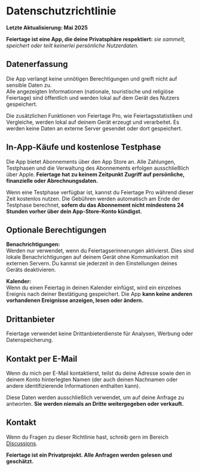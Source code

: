 # Datenschutzrichtlinie  
  
**Letzte Aktualisierung: Mai 2025**  
  
**Feiertage ist eine App, die deine Privatsphäre respektiert:** *sie sammelt, speichert oder teilt keinerlei persönliche Nutzerdaten.*  
  
## Datenerfassung  
  
Die App verlangt keine unnötigen Berechtigungen und greift nicht auf sensible Daten zu.  
Alle angezeigten Informationen (nationale, touristische und religiöse Feiertage) sind öffentlich und werden lokal auf dem Gerät des Nutzers gespeichert.  
  
Die zusätzlichen Funktionen von Feiertage Pro, wie Feiertagsstatistiken und Vergleiche, werden lokal auf deinem Gerät erzeugt und verarbeitet. Es werden keine Daten an externe Server gesendet oder dort gespeichert.  
  
## In-App-Käufe und kostenlose Testphase  
  
Die App bietet Abonnements über den App Store an. Alle Zahlungen, Testphasen und die Verwaltung des Abonnements erfolgen ausschließlich über Apple. **Feiertage hat zu keinem Zeitpunkt Zugriff auf persönliche, finanzielle oder Abrechnungsdaten.**  
  
Wenn eine Testphase verfügbar ist, kannst du Feiertage Pro während dieser Zeit kostenlos nutzen. Die Gebühren werden automatisch am Ende der Testphase berechnet, **sofern du das Abonnement nicht mindestens 24 Stunden vorher über dein App-Store-Konto kündigst.**  
  
## Optionale Berechtigungen  
  
**Benachrichtigungen:**  
Werden nur verwendet, wenn du Feiertagserinnerungen aktivierst. Dies sind lokale Benachrichtigungen auf deinem Gerät ohne Kommunikation mit externen Servern. Du kannst sie jederzeit in den Einstellungen deines Geräts deaktivieren.  
  
**Kalender:**  
Wenn du einen Feiertag in deinen Kalender einfügst, wird ein einzelnes Ereignis nach deiner Bestätigung gespeichert. Die App **kann keine anderen vorhandenen Ereignisse anzeigen, lesen oder ändern.**  
  
## Drittanbieter  
  
Feiertage verwendet keine Drittanbieterdienste für Analysen, Werbung oder Datenspeicherung.  
  
## Kontakt per E-Mail  
  
Wenn du mich per E-Mail kontaktierst, teilst du deine Adresse sowie den in deinem Konto hinterlegten Namen (der auch deinen Nachnamen oder andere identifizierende Informationen enthalten kann).  
  
Diese Daten werden ausschließlich verwendet, um auf deine Anfrage zu antworten. **Sie werden niemals an Dritte weitergegeben oder verkauft.**  
  
## Kontakt  
  
Wenn du Fragen zu dieser Richtlinie hast, schreib gern im Bereich [Discussions](https://github.com/lucasditomase/feriados/discussions).  
  
**Feiertage ist ein Privatprojekt. Alle Anfragen werden gelesen und geschätzt.**  
